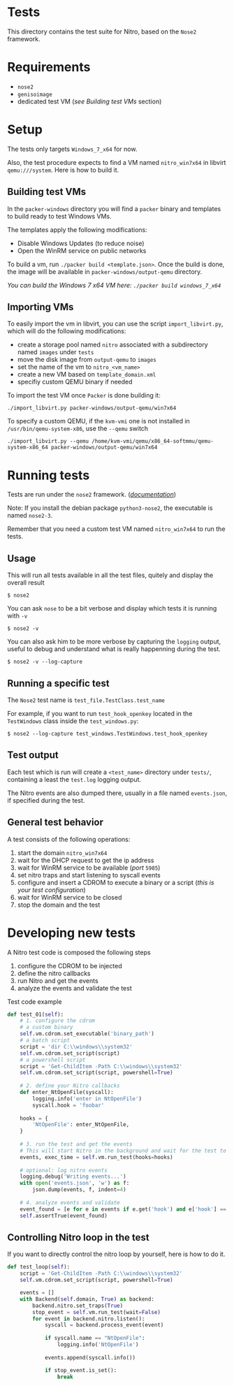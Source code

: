 # Tests

This directory contains the test suite for Nitro, based on the `Nose2` framework.

# Requirements

- `nose2`
- `genisoimage`
- dedicated test VM (_see Building test VMs_ section)

# Setup

The tests only targets `Windows_7_x64` for now.

Also, the test procedure expects to find a VM named `nitro_win7x64` in libvirt `qemu:///system`.
Here is how to build it.

## Building test VMs

In the `packer-windows` directory you will find a `packer` binary and templates
to build ready to test Windows VMs.

The templates apply the following modifications:

- Disable Windows Updates (to reduce noise)
- Open the WinRM service on public networks

To build a vm, run `./packer build <template.json>`.
Once the build is done, the image will be available in `packer-windows/output-qemu` directory.

_You can build the Windows 7 x64 VM here: `./packer build windows_7_x64`_

## Importing VMs

To easily import the vm in libvirt, you can use the script `import_libvirt.py`,
which will do the following modifications:
- create a storage pool named `nitro` associated with a subdirectory named `images` under `tests`
- move the disk image from `output-qemu` to `images`
- set the name of the vm to `nitro_<vm_name>`
- create a new VM based on `template_domain.xml`
- specifiy custom QEMU binary if needed

To import the test VM once `Packer` is done building it:

~~~
./import_libvirt.py packer-windows/output-qemu/win7x64
~~~

To specify a custom QEMU, if the `kvm-vmi` one is not installed in `/usr/bin/qemu-system-x86`, 
use the `--qemu` switch
~~~
./import_libvirt.py --qemu /home/kvm-vmi/qemu/x86_64-softmmu/qemu-system-x86_64 packer-windows/output-qemu/win7x64
~~~

# Running tests

Tests are run under the `nose2` framework. (_[documentation](http://nose2.readthedocs.io/en/latest/getting_started.html)_)

Note: If you install the debian package `python3-nose2`, the executable is named `nose2-3`.

Remember that you need a custom test VM named `nitro_win7x64` to run the tests.

## Usage

This will run all tests available in all the test files, quitely and display the overall result
~~~
$ nose2
~~~

You can ask `nose` to be a bit verbose and display which tests it is running with  `-v`
~~~
$ nose2 -v
~~~

You can also ask him to be more verbose by capturing the `logging` output, useful to debug and understand what is really happenning during the test.
~~~
$ nose2 -v --log-capture
~~~

## Running a specific test

The `Nose2` test name is `test_file.TestClass.test_name`

For example, if you want to run `test_hook_openkey` located in the `TestWindows` class inside the `test_windows.py`:

~~~
$ nose2 --log-capture test_windows.TestWindows.test_hook_openkey
~~~

## Test output

Each test which is run will create a `<test_name>` directory under `tests/`, containing a least the `test.log` logging output.

The Nitro events are also dumped there, usually in a file named `events.json`, if specified during the test.

## General test behavior

A test consists of the following operations:

1. start the domain `nitro_win7x64`
2. wait for the DHCP request to get the ip address
3. wait for WinRM service to be available (_port_ `5985`)
4. set nitro traps and start listening to syscall events
5. configure and insert a CDROM to execute a binary or a script (_this is your test configuration_)
6. wait for WinRM service to be closed
7. stop the domain and the test

# Developing new tests

A Nitro test code is composed the following steps
1. configure the CDROM to be injected
2. define the nitro callbacks
3. run Nitro and get the events
4. analyze the events and validate the test

Test code example
~~~Python
def test_01(self):
    # 1. configure the cdrom
    # a custom binary
    self.vm.cdrom.set_executable('binary_path')
    # a batch script
    script = 'dir C:\\windows\\system32'
    self.vm.cdrom.set_script(script)
    # a powershell script
    script = 'Get-ChildItem -Path C:\\windows\\system32'
    self.vm.cdrom.set_script(script, powershell=True)
    
    # 2. define your Nitro callbacks
    def enter_NtOpenFile(syscall):
        logging.info('enter in NtOpenFile')
        syscall.hook = 'foobar'
        
    hooks = {
        'NtOpenFile': enter_NtOpenFile,
    }
    
    # 3. run the test and get the events
    # This will start Nitro in the background and wait for the test to be executed
    events, exec_time = self.vm.run_test(hooks=hooks)
    
    # optional: log nitro events
    logging.debug('Writing events...')
    with open('events.json', 'w') as f:
        json.dump(events, f, indent=4)
        
    # 4. analyze events and validate
    event_found = [e for e in events if e.get('hook') and e['hook'] == "foobar"]
    self.assertTrue(event_found)
~~~

## Controlling Nitro loop in the test

If you want to directly control the nitro loop by yourself, here is how to do it.

~~~Python
def test_loop(self):
    script = 'Get-ChildItem -Path C:\\windows\\system32'
    self.vm.cdrom.set_script(script, powershell=True)

    events = []
    with Backend(self.domain, True) as backend:
        backend.nitro.set_traps(True)
        stop_event = self.vm.run_test(wait=False)
        for event in backend.nitro.listen():
            syscall = backend.process_event(event)
            
            if syscall.name == "NtOpenFile":
                logging.info('NtOpenFile')
            
            events.append(syscall.info())

            if stop_event.is_set():
                break
~~~